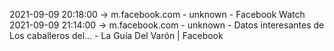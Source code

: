 2021-09-09 20:18:00 -> m.facebook.com - unknown - Facebook Watch
2021-09-09 21:14:00 -> m.facebook.com - unknown - Datos interesantes de Los caballeros del... - La Guía Del Varón | Facebook
